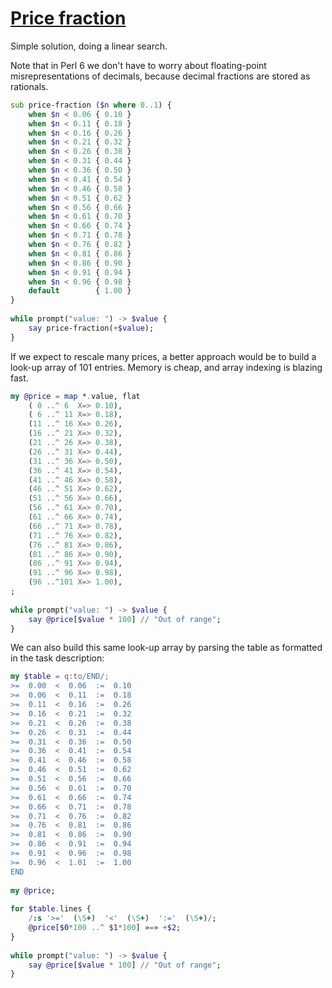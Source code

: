 [1]: https://rosettacode.org/wiki/Price_fraction

# [Price fraction][1]

Simple solution, doing a linear search.

Note that in Perl&#160;6 we don't have to worry about floating-point misrepresentations of decimals, because decimal fractions are stored as rationals.

```raku
sub price-fraction ($n where 0..1) {
    when $n < 0.06 { 0.10 }
    when $n < 0.11 { 0.18 }
    when $n < 0.16 { 0.26 }
    when $n < 0.21 { 0.32 }
    when $n < 0.26 { 0.38 }
    when $n < 0.31 { 0.44 }
    when $n < 0.36 { 0.50 }
    when $n < 0.41 { 0.54 }
    when $n < 0.46 { 0.58 }
    when $n < 0.51 { 0.62 }
    when $n < 0.56 { 0.66 }
    when $n < 0.61 { 0.70 }
    when $n < 0.66 { 0.74 }
    when $n < 0.71 { 0.78 }
    when $n < 0.76 { 0.82 }
    when $n < 0.81 { 0.86 }
    when $n < 0.86 { 0.90 }
    when $n < 0.91 { 0.94 }
    when $n < 0.96 { 0.98 }
    default        { 1.00 }
}
 
while prompt("value: ") -> $value {
    say price-fraction(+$value);
}
```


If we expect to rescale many prices, a better approach would be to build a look-up array of 101 entries.
Memory is cheap, and array indexing is blazing fast.

```raku
my @price = map *.value, flat
    ( 0 ..^ 6  X=> 0.10),
    ( 6 ..^ 11 X=> 0.18),
    (11 ..^ 16 X=> 0.26),
    (16 ..^ 21 X=> 0.32),
    (21 ..^ 26 X=> 0.38),
    (26 ..^ 31 X=> 0.44),
    (31 ..^ 36 X=> 0.50),
    (36 ..^ 41 X=> 0.54),
    (41 ..^ 46 X=> 0.58),
    (46 ..^ 51 X=> 0.62),
    (51 ..^ 56 X=> 0.66),
    (56 ..^ 61 X=> 0.70),
    (61 ..^ 66 X=> 0.74),
    (66 ..^ 71 X=> 0.78),
    (71 ..^ 76 X=> 0.82),
    (76 ..^ 81 X=> 0.86),
    (81 ..^ 86 X=> 0.90),
    (86 ..^ 91 X=> 0.94),
    (91 ..^ 96 X=> 0.98),
    (96 ..^101 X=> 1.00),
;
 
while prompt("value: ") -> $value {
    say @price[$value * 100] // "Out of range";
}
```


We can also build this same look-up array by parsing the table as formatted in the task description:

```raku
my $table = q:to/END/;
>=  0.00  <  0.06  :=  0.10
>=  0.06  <  0.11  :=  0.18
>=  0.11  <  0.16  :=  0.26
>=  0.16  <  0.21  :=  0.32
>=  0.21  <  0.26  :=  0.38
>=  0.26  <  0.31  :=  0.44
>=  0.31  <  0.36  :=  0.50
>=  0.36  <  0.41  :=  0.54
>=  0.41  <  0.46  :=  0.58
>=  0.46  <  0.51  :=  0.62
>=  0.51  <  0.56  :=  0.66
>=  0.56  <  0.61  :=  0.70
>=  0.61  <  0.66  :=  0.74
>=  0.66  <  0.71  :=  0.78
>=  0.71  <  0.76  :=  0.82
>=  0.76  <  0.81  :=  0.86
>=  0.81  <  0.86  :=  0.90
>=  0.86  <  0.91  :=  0.94
>=  0.91  <  0.96  :=  0.98
>=  0.96  <  1.01  :=  1.00
END
 
my @price;
 
for $table.lines {
    /:s '>='  (\S+)  '<'  (\S+)  ':='  (\S+)/;
    @price[$0*100 ..^ $1*100] »=» +$2;
}
 
while prompt("value: ") -> $value {
    say @price[$value * 100] // "Out of range";
}
```